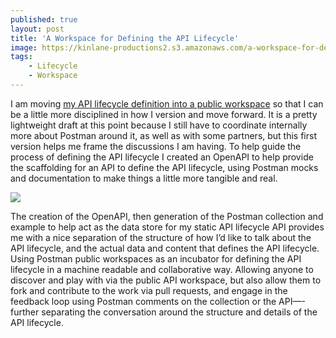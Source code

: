```yaml
---
published: true
layout: post
title: 'A Workspace for Defining the API Lifecycle'
image: https://kinlane-productions2.s3.amazonaws.com/a-workspace-for-defining-the-api-lifecycle.png
tags:
    - Lifecycle
    - Workspace
---
```


I am moving [my API lifecycle definition into a public workspace](https://www.postman.com/api-evangelist/workspace/api-life-cycle/overview) so that I can be a little more disciplined in how I version and move forward. It is a pretty lightweight draft at this point because I still have to coordinate internally more about Postman around it, as well as with some partners, but this first version helps me frame the discussions I am having. To help guide the process of defining the API lifecycle I created an OpenAPI to help provide the scaffolding for an API to define the API lifecycle, using Postman mocks and documentation to make things a little more tangible and real.

[![](https://kinlane-productions2.s3.amazonaws.com/a-workspace-for-defining-the-api-lifecycle.png)](https://www.postman.com/api-evangelist/workspace/api-life-cycle/overview)

The creation of the OpenAPI, then generation of the Postman collection and example to help act as the data store for my static API lifecycle API provides me with a nice separation of the structure of how I’d like to talk about the API lifecycle, and the actual data and content that defines the API lifecycle. Using Postman public workspaces as an incubator for defining the API lifecycle in a machine readable and collaborative way. Allowing anyone to discover and play with via the public API workspace, but also allow them to fork and contribute to the work via pull requests, and engage in the feedback loop using Postman comments on the collection or the API—-further separating the conversation around the structure and details of the API lifecycle.